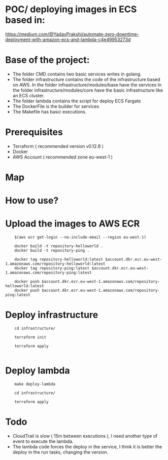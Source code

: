 # POC/ deploying images in ECS based in: 

https://medium.com/@YadavPrakshi/automate-zero-downtime-deployment-with-amazon-ecs-and-lambda-c4e49953273d

# Base of the project:

- The folder CMD contains two basic services writes in golang.
- The folder infrastructure contains the code of the infrastructure based on AWS.
    In the folder infrastructure/modules/base have the services
    In the folder infrastructure/modules/core have the basic infrastructure like an ECS cluster.
- The folder lambda contains the script for deploy ECS Fargate
- The DockerFile is the builder for services
- The Makefile has basic executions.

# Prerequisites

- Terraform ( recommended version v0.12.8 )
- Docker
- AWS Account ( recommended zone eu-west-1 )

# Map



# How to use?

# Upload the images to AWS ECR

```
    $(aws ecr get-login --no-include-email --region eu-west-1)

    docker build -t repository-helloworld .
    docker build -t repository-ping .

    docker tag repository-helloworld:latest $account.dkr.ecr.eu-west-1.amazonaws.com/repository-helloworld:latest
    docker tag repository-ping:latest $account.dkr.ecr.eu-west-1.amazonaws.com/repository-ping:latest

    docker push $account.dkr.ecr.eu-west-1.amazonaws.com/repository-helloworld:latest
    docker push $account.dkr.ecr.eu-west-1.amazonaws.com/repository-ping:latest

```

# Deploy infrastructure

```
    cd infrastructure/

    terraform init

    terraform apply
        
```

# Deploy lambda

```
    make deploy-lambda

    cd infrastructure/

    terraform apply
```

# Todo

 - CloudTrail is slow ( 15m between executions ), I need another type of event to execute the lambda.
 - The lambda code forces the deploy in the service, I think it is better the deploy in the run tasks, changing the version.